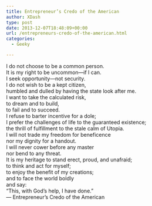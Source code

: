 ```yaml
---
title: Entrepreneur’s Credo of the American
author: XDash
type: post
date: 2013-12-07T18:48:09+00:00
url: /entrepreneurs-credo-of-the-american.html
categories:
  - Geeky

---
```

I do not choose to be a common person.  
It is my right to be uncommon—if I can.  
I seek opportunity—not security.  
I do not wish to be a kept citizen,  
humbled and dulled by having the state look after me.  
I want to take the calculated risk,  
to dream and to build,  
to fail and to succeed.  
I refuse to barter incentive for a dole;  
I prefer the challenges of life to the guaranteed existence;  
the thrill of fulfillment to the stale calm of Utopia.  
I will not trade my freedom for beneficence  
nor my dignity for a handout.  
I will never cower before any master  
nor bend to any threat.  
It is my heritage to stand erect, proud, and unafraid;  
to think and act for myself;  
to enjoy the benefit of my creations;  
and to face the world boldly  
and say:  
&#8220;This, with God’s help, I have done.&#8221;  
— Entrepreneur’s Credo of the American